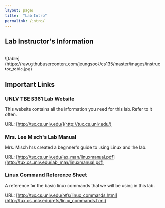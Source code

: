 ```yaml
---
layout: pages
title:  "Lab Intro"
permalink: /intro/
---
```


## Lab Instructor's Information
<br>
![table](https://raw.githubusercontent.com/jeungsook/cs135/master/images/instructor_table.jpg)

## Important Links

### UNLV TBE B361 Lab Website
This website contains all the information you need for this lab. Refer to it often.

URL: [http://tux.cs.unlv.edu/](http://tux.cs.unlv.edu/)

### Mrs. Lee Misch's Lab Manual
Mrs. Misch has created a beginner's guide to using Linux and the lab.

URL: [http://tux.cs.unlv.edu/lab_man/linuxmanual.pdf](http://tux.cs.unlv.edu/lab_man/linuxmanual.pdf)

### Linux Command Reference Sheet
A reference for the basic linux commands that we will be using in this lab.

URL: [http://tux.cs.unlv.edu/refs/linux_commands.html](http://tux.cs.unlv.edu/refs/linux_commands.html)
